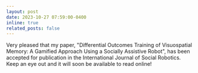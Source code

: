 ```yaml
---
layout: post
date: 2023-10-27 07:59:00-0400
inline: true
related_posts: false
---
```


Very pleased that my paper, "Differential Outcomes Training of Visuospatial Memory: A Gamified Approach Using a Socially Assistive Robot", has been accepted for publication in the International Journal of Social Robotics. Keep an eye out and it will soon be available to read online!